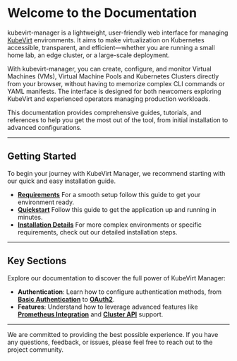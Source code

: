 # Welcome to the Documentation

kubevirt-manager is a lightweight, user-friendly web interface for managing [KubeVirt](https://kubevirt.io/) environments. It aims to make virtualization on Kubernetes accessible, transparent, and efficient—whether you are running a small home lab, an edge cluster, or a large-scale deployment.

With kubevirt-manager, you can create, configure, and monitor Virtual Machines (VMs), Virtual Machine Pools and Kubernetes Clusters directly from your browser, without having to memorize complex CLI commands or YAML manifests. The interface is designed for both newcomers exploring KubeVirt and experienced operators managing production workloads.

This documentation provides comprehensive guides, tutorials, and references to help you get the most out of the tool, from initial installation to advanced configurations.

---

## Getting Started

To begin your journey with KubeVirt Manager, we recommend starting with our quick and easy installation guide.

* **[Requirements](install/requirements.md)**
    For a smooth setup follow this guide to get your environment ready.
* **[Quickstart](install/quickstart.md)**
    Follow this guide to get the application up and running in minutes.
* **[Installation Details](install/details.md)**
    For more complex environments or specific requirements, check out our detailed installation steps.

---

## Key Sections

Explore our documentation to discover the full power of KubeVirt Manager:

* **Authentication**: Learn how to configure authentication methods, from **[Basic Authentication](auth/basic.md)** to **[OAuth2](auth/oauth2.md)**.
* **Features**: Understand how to leverage advanced features like **[Prometheus Integration](features/prometheus.md)** and **[Cluster API](features/cluster-api.md)** support.

---

We are committed to providing the best possible experience. If you have any questions, feedback, or issues, please feel free to reach out to the project community.